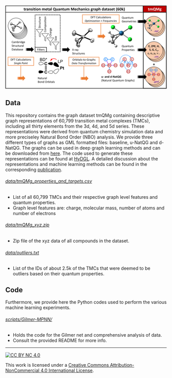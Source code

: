 ![tmQMg_Figure](tmQMg.png)

## Data

This repository contains the graph dataset tmQMg containing descriptive graph representations of 60,799 transition metal complexes (TMCs), including all thirty elements from the 3d, 4d, and 5d series. These representations were derived from quantum chemistry simulation data and more preciseley Natural Bond Order (NBO) analysis. We provide three different types of graphs as GML formatted files: baseline, u-NatQG and d-NatQG. The graphs can be used in deep graph learning methods and can be downloaded from [here](https://archive.norstore.no/pages/public/datasetDetail.jsf?id=10.11582/2022.00042). The code used to generate these representations can be found at [HyDGL](https://github.com/hkneiding/HyDGL). A detailed discussion about the representations and machine learning methods can be found in the corresponding [publication](https://chemrxiv.org/engage/chemrxiv/article-details/62b8daaf7da6ce76b221a831).

###### [data/tmQMg_properties_and_targets.csv](data/tmQMg_properties_and_targets.csv)
- List of all 60,799 TMCs and their respective graph level features and quantum properties.
- Graph level features are: charge, molecular mass, number of atoms and number of electrons

###### [data/tmQMg_xyz.zip ](data/tmQMg_xyz.zip)
- Zip file of the xyz data of all compounds in the dataset.

###### [data/outliers.txt](data/outliers.txt)
- List of the IDs of about 2.5k of the TMCs that were deemed to be outliers based on their quantum properties.

## Code

Furthermore, we provide here the Python codes used to perform the various machine learning experiments.  
###### [scripts/Gilmer-MPNN/](scripts/Gilmer-MPNN/)
- Holds the code for the Gilmer net and comprehensive analysis of data.
- Consult the provided README for more info.
---

[![CC BY NC 4.0][cc-by-nc-image]][cc-by-nc]

This work is licensed under a
[Creative Commons Attribution-NonCommercial 4.0 International License][cc-by-nc].

[cc-by-nc]: http://creativecommons.org/licenses/by-nc/4.0/
[cc-by-nc-image]: https://i.creativecommons.org/l/by-nc/4.0/88x31.png
